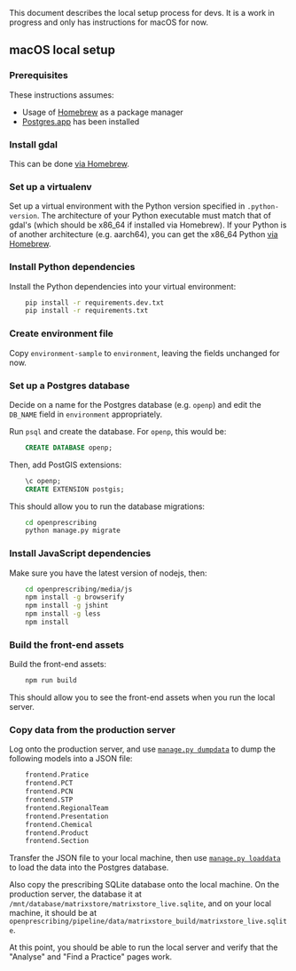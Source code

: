 This document describes the local setup process for devs.
It is a work in progress and only has instructions for macOS for now.

## macOS local setup

### Prerequisites
These instructions assumes:
 - Usage of [Homebrew](https://brew.sh/) as a package manager
 - [Postgres.app](https://postgresapp.com/) has been installed

### Install gdal
This can be done [via Homebrew](https://formulae.brew.sh/formula/gdal).

### Set up a virtualenv
Set up a virtual environment with the Python version specified in `.python-version`.
The architecture of your Python executable must match that of gdal's (which should
be x86_64 if installed via Homebrew).
If your Python is of another architecture (e.g. aarch64), you can get the x86_64
Python [via Homebrew](https://formulae.brew.sh/formula/python@3.12).

### Install Python dependencies
Install the Python dependencies into your virtual environment:
```sh
    pip install -r requirements.dev.txt
    pip install -r requirements.txt
```
### Create environment file
Copy `environment-sample` to `environment`, leaving the fields unchanged for now.

### Set up a Postgres database
Decide on a name for the Postgres database (e.g. `openp`) and edit the `DB_NAME`
field in `environment` appropriately.

Run `psql` and create the database. For `openp`, this would be:
```sql
    CREATE DATABASE openp;
```
Then, add PostGIS extensions:
```sql
    \c openp;
    CREATE EXTENSION postgis;
```

This should allow you to run the database migrations:
```sh
    cd openprescribing
    python manage.py migrate
```

### Install JavaScript dependencies
Make sure you have the latest version of nodejs, then:
```sh
    cd openprescribing/media/js
    npm install -g browserify
    npm install -g jshint
    npm install -g less
    npm install
```

### Build the front-end assets
Build the front-end assets:
```sh
    npm run build
```
This should allow you to see the front-end assets when you
run the local server.

### Copy data from the production server
Log onto the production server, and use
[`manage.py dumpdata`](https://docs.djangoproject.com/en/5.1/ref/django-admin/#dumpdata)
to dump the following models into a JSON file:
```python
	frontend.Pratice 
	frontend.PCT
	frontend.PCN 
	frontend.STP
	frontend.RegionalTeam
	frontend.Presentation
	frontend.Chemical
	frontend.Product
	frontend.Section
```
Transfer the JSON file to your local machine, then use
[`manage.py loaddata`](https://docs.djangoproject.com/en/5.1/ref/django-admin/#loaddata)
to load the data into the Postgres database.

Also copy the prescribing SQLite database onto the local machine. On the production
server, the database it at `/mnt/database/matrixstore/matrixstore_live.sqlite`, and
on your local machine, it should be at
`openprescribing/pipeline/data/matrixstore_build/matrixstore_live.sqlite`.

At this point, you should be able to run the local server and verify that the
"Analyse" and "Find a Practice" pages work.
